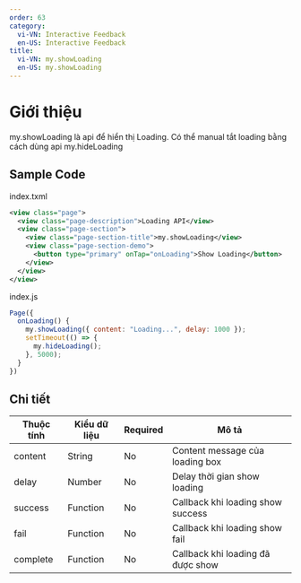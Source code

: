 ```yaml
---
order: 63
category:
  vi-VN: Interactive Feedback
  en-US: Interactive Feedback
title: 
  vi-VN: my.showLoading
  en-US: my.showLoading
---
```


# Giới thiệu
my.showLoading là api để hiển thị Loading. Có thể manual tắt loading bằng cách dùng api my.hideLoading
## Sample Code

index.txml
```xml
<view class="page">
  <view class="page-description">Loading API</view>
  <view class="page-section">
    <view class="page-section-title">my.showLoading</view>
    <view class="page-section-demo">
      <button type="primary" onTap="onLoading">Show Loading</button>
    </view>
  </view>
</view>
```

index.js
```js
Page({
  onLoading() {
    my.showLoading({ content: "Loading...", delay: 1000 });
    setTimeout(() => {
      my.hideLoading();
    }, 5000);
  }
})
```

## Chi tiết
| Thuộc tính     | Kiểu dữ liệu  | Required | Mô tả |
| ------- | --------------- | ------- | --------------- |
| content | String | No | Content message của loading box |
| delay | Number | No | Delay thời gian show loading |
| success | Function | No | Callback khi loading show success |
| fail | Function | No | Callback khi loading show fail |
| complete | Function | No | Callback khi loading đã được show |